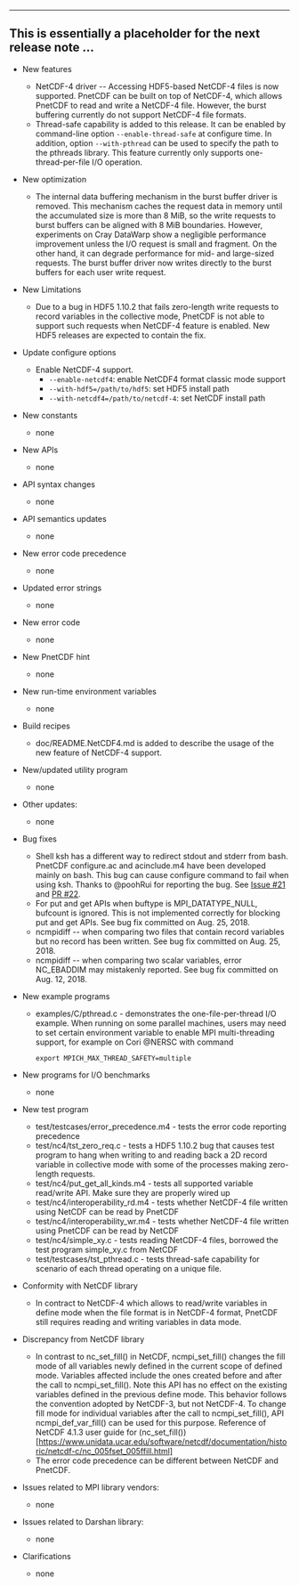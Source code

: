 ------------------------------------------------------------------------------
This is essentially a placeholder for the next release note ...
------------------------------------------------------------------------------

* New features
  + NetCDF-4 driver -- Accessing HDF5-based NetCDF-4 files is now supported.
    PnetCDF can be built on top of NetCDF-4, which allows PnetCDF to read and
    write a NetCDF-4 file. However, the burst buffering currently do not
    support NetCDF-4 file formats.
  + Thread-safe capability is added to this release. It can be enabled by
    command-line option `--enable-thread-safe` at configure time. In addition,
    option `--with-pthread` can be used to specify the path to the pthreads
    library. This feature currently only supports one-thread-per-file I/O
    operation.

* New optimization
  + The internal data buffering mechanism in the burst buffer driver is
    removed. This mechanism caches the request data in memory until the
    accumulated size is more than 8 MiB, so the write requests to burst buffers
    can be aligned with 8 MiB boundaries. However, experiments on Cray DataWarp
    show a negligible performance improvement unless the I/O request is small
    and fragment. On the other hand, it can degrade performance for mid- and
    large-sized requests. The burst buffer driver now writes directly to the
    burst buffers for each user write request.

* New Limitations
  + Due to a bug in HDF5 1.10.2 that fails zero-length write requests to record
    variables in the collective mode, PnetCDF is not able to support such
    requests when NetCDF-4 feature is enabled. New HDF5 releases are expected
    to contain the fix.

* Update configure options
  + Enable NetCDF-4 support.
    - `--enable-netcdf4`: enable NetCDF4 format classic mode support
    - `--with-hdf5=/path/to/hdf5`: set HDF5 install path
    - `--with-netcdf4=/path/to/netcdf-4`: set NetCDF install path

* New constants
  + none

* New APIs
  + none

* API syntax changes
  + none

* API semantics updates
  + none

* New error code precedence
  + none

* Updated error strings
  + none

* New error code
  + none

* New PnetCDF hint
  + none

* New run-time environment variables
  + none

* Build recipes
  + doc/README.NetCDF4.md is added to describe the usage of the new feature of
    NetCDF-4 support.

* New/updated utility program
  + none

* Other updates:
  + none

* Bug fixes
  + Shell ksh has a different way to redirect stdout and stderr from bash.
    PnetCDF configure.ac and acinclude.m4 have been developed mainly on bash.
    This bug can cause configure command to fail when using ksh. Thanks to
    @poohRui for reporting the bug. See
    [Issue #21](https://github.com/Parallel-NetCDF/PnetCDF/issues/21) and
    [PR #22](https://github.com/Parallel-NetCDF/PnetCDF/pull/22).
  + For put and get APIs when buftype is MPI_DATATYPE_NULL, bufcount is
    ignored. This is not implemented correctly for blocking put and get APIs.
    See bug fix committed on Aug. 25, 2018.
  + ncmpidiff -- when comparing two files that contain record variables but
    no record has been written. See bug fix committed on Aug. 25, 2018.
  + ncmpidiff -- when comparing two scalar variables, error NC_EBADDIM may
    mistakenly reported. See bug fix committed on Aug. 12, 2018.

* New example programs
  + examples/C/pthread.c - demonstrates the one-file-per-thread I/O example.
    When running on some parallel machines, users may need to set certain
    environment variable to enable MPI multi-threading support, for example on
    Cori @NERSC with command
    ```
    export MPICH_MAX_THREAD_SAFETY=multiple
    ```

* New programs for I/O benchmarks
  + none

* New test program
  + test/testcases/error_precedence.m4 - tests the error code reporting
    precedence
  + test/nc4/tst_zero_req.c - tests a HDF5 1.10.2 bug that causes test program
    to hang when writing to and reading back a 2D record variable in collective
    mode with some of the processes making zero-length requests.
  + test/nc4/put_get_all_kinds.m4 - tests all supported variable read/write
    API. Make sure they are properly wired up
  + test/nc4/interoperability_rd.m4 - tests whether NetCDF-4 file written using
    NetCDF can be read by PnetCDF
  + test/nc4/interoperability_wr.m4 - tests whether NetCDF-4 file written using
    PnetCDF can be read by NetCDF
  + test/nc4/simple_xy.c - tests reading NetCDF-4 files, borrowed the test
    program simple_xy.c from NetCDF
  + test/testcases/tst_pthread.c - tests thread-safe capability for scenario of
    each thread operating on a unique file.

* Conformity with NetCDF library
  + In contract to NetCDF-4 which allows to read/write variables in define mode
    when the file format is in NetCDF-4 format, PnetCDF still requires reading
    and writing variables in data mode.

* Discrepancy from NetCDF library
  + In contrast to nc_set_fill() in NetCDF, ncmpi_set_fill() changes the fill
    mode of all variables newly defined in the current scope of defined mode.
    Variables affected include the ones created before and after the call to
    ncmpi_set_fill(). Note this API has no effect on the existing variables
    defined in the previous define mode. This behavior follows the convention
    adopted by NetCDF-3, but not NetCDF-4. To change fill mode for individual
    variables after the call to ncmpi_set_fill(), API ncmpi_def_var_fill() can
    be used for this purpose. Reference of NetCDF 4.1.3 user guide for
    (nc_set_fill())[https://www.unidata.ucar.edu/software/netcdf/documentation/historic/netcdf-c/nc_005fset_005ffill.html]
  + The error code precedence can be different between NetCDF and PnetCDF.

* Issues related to MPI library vendors:
  + none

* Issues related to Darshan library:
  + none

* Clarifications
  + none

